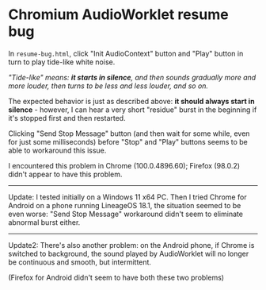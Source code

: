 # Chromium AudioWorklet resume bug

In `resume-bug.html`, click "Init AudioContext" button and "Play" button in turn to play tide-like white noise.

*"Tide-like" means: **it starts in silence**, and then sounds gradually more and more louder, then turns to be less and less louder, and so on.*

The expected behavior is just as described above: **it should always start in silence** - however, I can hear a very short "residue" burst in the beginning if it's stopped first and then restarted.

Clicking "Send Stop Message" button (and then wait for some while, even for just some milliseconds) before "Stop" and "Play" buttons seems to be able to workaround this issue.

I encountered this problem in Chrome (100.0.4896.60); Firefox (98.0.2) didn't appear to have this problem.

------

Update: I tested initially on a Windows 11 x64 PC. Then I tried Chrome for Android on a phone running LineageOS 18.1, the situation seemed to be even worse: "Send Stop Message" workaround didn't seem to eliminate abnormal burst either.

------

Update2: There's also another problem: on the Android phone, if Chrome is switched to background, the sound played by AudioWorklet will no longer be continuous and smooth, but intermittent.

(Firefox for Android didn't seem to have both these two problems)